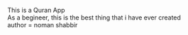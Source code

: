This is a Quran App
<br>
As a begineer, this is the best thing that i have ever created
<br>
author = noman shabbir
